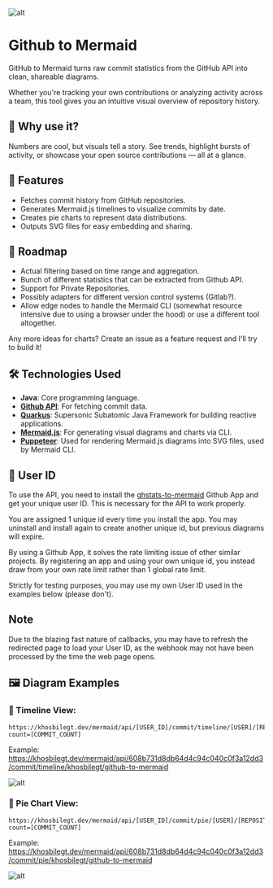 ![alt](https://raw.githubusercontent.com/khosbilegt/github-to-mermaid/refs/heads/main/opentopr.svg)
# Github to Mermaid
GitHub to Mermaid turns raw commit statistics from the GitHub API into clean, shareable diagrams.

Whether you're tracking your own contributions or analyzing activity across a team, this tool gives you an intuitive visual overview of repository history.

## 🚀 Why use it?
Numbers are cool, but visuals tell a story. See trends, highlight bursts of activity, or showcase your open source contributions — all at a glance.

## 🔧 Features
- Fetches commit history from GitHub repositories.
- Generates Mermaid.js timelines to visualize commits by date.
- Creates pie charts to represent data distributions.
- Outputs SVG files for easy embedding and sharing.

## 🎯 Roadmap
- Actual filtering based on time range and aggregation.
- Bunch of different statistics that can be extracted from Github API.
- Support for Private Repositories.
- Possibly adapters for different version control systems (Gitlab?).
- Allow edge nodes to handle the Mermaid CLI (somewhat resource intensive due to using a browser under the hood) or use a different tool altogether.

Any more ideas for charts? Create an issue as a feature request and I'll try to build it!

## 🛠️ Technologies Used
- **Java**: Core programming language.
- **[Github API](https://docs.github.com/en/rest)**: For fetching commit data.
- **[Quarkus](https://quarkus.io/)**: Supersonic Subatomic Java Framework for building reactive applications.
- **[Mermaid.js](https://mermaid.js.org/)**: For generating visual diagrams and charts via CLI.
- **[Puppeteer](https://pptr.dev/)**: Used for rendering Mermaid.js diagrams into SVG files, used by Mermaid CLI.

## 🧔 User ID
To use the API, you need to install the [ghstats-to-mermaid](https://github.com/apps/ghstats-to-mermaid) Github App and get your unique user ID. 
This is necessary for the API to work properly. 

You are assigned 1 unique id every time you install the app. You may uninstall and install again to create another unique id, but previous diagrams will expire.

By using a Github App, it solves the rate limiting issue of other similar projects. By registering an app and using your own unique id, you instead draw from your own rate limit rather than 1 global rate limit.

Strictly for testing purposes, you may use my own User ID used in the examples below (please don't).

## Note
Due to the blazing fast nature of callbacks, you may have to refresh the redirected page to load your User ID, as the webhook may not have been processed by the time the web page opens.

## 🖼️ Diagram Examples
### 📆 Timeline View:
```
https://khosbilegt.dev/mermaid/api/[USER_ID]/commit/timeline/[USER]/[REPOSITORY]?count=[COMMIT_COUNT]
```
Example: https://khosbilegt.dev/mermaid/api/608b731d8db64d4c94c040c0f3a12dd3/commit/timeline/khosbilegt/github-to-mermaid

![alt](https://khosbilegt.dev/mermaid/api/608b731d8db64d4c94c040c0f3a12dd3/commit/timeline/khosbilegt/github-to-mermaid)
### 🥧 Pie Chart View:
```
https://khosbilegt.dev/mermaid/api/[USER_ID]/commit/pie/[USER]/[REPOSITORY]?count=[COMMIT_COUNT]
```
Example: https://khosbilegt.dev/mermaid/api/608b731d8db64d4c94c040c0f3a12dd3/commit/pie/khosbilegt/github-to-mermaid

![alt](https://khosbilegt.dev/mermaid/api/608b731d8db64d4c94c040c0f3a12dd3/commit/pie/khosbilegt/github-to-mermaid)


